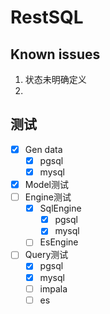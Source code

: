 # RestSQL

## Known issues

1. 状态未明确定义
2. 

## 测试

* [x] Gen data
  * [x] pgsql
  * [x] mysql
* [x] Model测试
* [ ] Engine测试
  * [x] SqlEngine
    * [x] pgsql
    * [x] mysql
  * [ ] EsEngine
* [ ] Query测试
  * [x] pgsql
  * [x] mysql
  * [ ] impala
  * [ ] es
